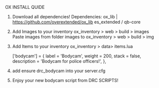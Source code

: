 OX INSTALL QUIDE

1. Download all dependencies!
    Dependencies:
    ox_lib | https://github.com/overextended/ox_lib
    es_extended / qb-core

2. Add Images to your inventory
	ox_inventory > web > build > images
	Paste images from folder images to ox_inventory > web > build > img

3. Add Items to your inventory
	ox_inventory > data> items.lua

	['bodycam'] = {
		label = 'Bodycam',
		weight = 200,
		stack = false,
		description = 'Bodycam for police officers!',
	},

4. add ensure drc_bodycam into your server.cfg

5. Enjoy your new bodycam script from DRC SCRIPTS!
